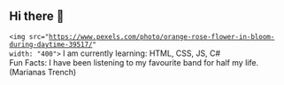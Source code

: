 ## Hi there 👋

<!--
**heatherfeather-code/heatherfeather-code** is a ✨ _special_ ✨ repository because its `README.md` (this file) appears on your GitHub profile.

Here are some ideas to get you started:

- 🌱 I’m currently learning HTML, CSS, JS, C#
- 👯 I’m looking to collaborate on ...
- 🤔 I’m looking for help with ...
- 💬 Ask me about ...
- 📫 How to reach me: ...
- 😄 Pronouns: ...
- ⚡ Fun fact: ...
-->
<code><img src="https://www.pexels.com/photo/orange-rose-flower-in-bloom-during-daytime-39517/" width: "400"></code>
I am currently learning: HTML, CSS, JS, C#  
Fun Facts: I have been listening to my favourite band for half my life. (Marianas Trench)
